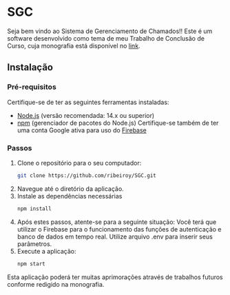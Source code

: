 # SGC

Seja bem vindo ao Sistema de Gerenciamento de Chamados!! Este é um software desenvolvido como tema de meu Trabalho de Conclusão de Curso, cuja monografia está disponível no [link](https://www.monografias.ufop.br/handle/35400000/8116).


## Instalação

### Pré-requisitos

Certifique-se de ter as seguintes ferramentas instaladas:
- [Node.js](https://nodejs.org/) (versão recomendada: 14.x ou superior)
- [npm](https://www.npmjs.com/) (gerenciador de pacotes do Node.js)
Certifique-se também de ter uma conta Google ativa para uso do [Firebase](https://firebase.google.com)

### Passos

1. Clone o repositório para o seu computador:
   ```bash
   git clone https://github.com/ribeiroy/SGC.git
2. Navegue até o diretório da aplicação.
3. Instale as dependências necessárias
   ```bash
   npm install
4. Após estes passos, atente-se para a seguinte situação: Você terá que utilizar o Firebase para o funcionamento das funções de autenticação e banco de dados em tempo real. Utilize arquivo .env para inserir seus parâmetros.
5. Execute a aplicação:
   ```bash
   npm start
Esta aplicação poderá ter muitas aprimorações através de trabalhos futuros conforme redigido na monografia.


